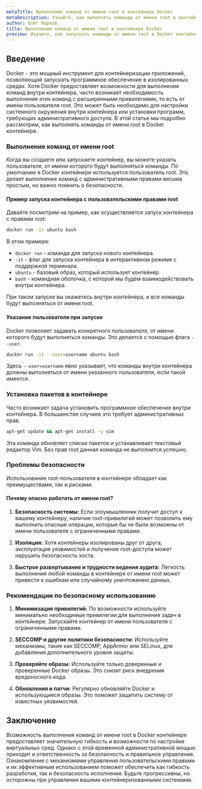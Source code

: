 ```yaml
---
metaTitle: Выполнение команд от имени root в контейнере Docker
metaDescription: Узнайте, как выполнять команды от имени root в контейнере Docker - разберитесь в настройках пользовательских привилегий и безопасности
author: Олег Марков
title: Выполнение команд от имени root в контейнере Docker
preview: Изучите, как запускать команды от имени root в Docker контейнерах - настройка привилегий, примеры и важные аспекты безопасности. Погружение в практическое применение контейнеров
---
```


## Введение

Docker - это мощный инструмент для контейнеризации приложений, позволяющий запускать программное обеспечение в изолированных средах. Хотя Docker предоставляет возможности для выполнения команд внутри контейнера, часто возникает необходимость выполнения этих команд с расширенными привилегиями, то есть от имени пользователя root. Это может быть необходимо для настройки системного окружения внутри контейнера или установки программ, требующих административного доступа. В этой статье мы подробно рассмотрим, как выполнять команды от имени root в Docker контейнере. 

### Выполнение команд от имени root

Когда вы создаете или запускаете контейнер, вы можете указать пользователя, от имени которого будут выполняться команды. По умолчанию в Docker контейнере используется пользователь root. Это делает выполнение команд с административными правами весьма простым, но важно помнить о безопасности.

#### Пример запуска контейнера с пользовательскими правами root

Давайте посмотрим на пример, как осуществляется запуск контейнера с правами root:

```bash
docker run -it ubuntu bash
```

В этом примере:

- `docker run` - команда для запуска нового контейнера.
- `-it` - флаг для запуска контейнера в интерактивном режиме с поддержкой терминала.
- `ubuntu` - базовый образ, который использует контейнер.
- `bash` - командная оболочка, с которой мы будем взаимодействовать внутри контейнера.

При таком запуске вы окажетесь внутри контейнера, и все команды будут выполняться от имени root. 

#### Указание пользователя при запуске

Docker позволяет задавать конкретного пользователя, от имени которого будут выполняться команды. Это делается с помощью флага `--user`.

```bash
docker run -it --user=username ubuntu bash
```

Здесь `--user=username` явно указывает, что команды внутри контейнера должны выполняться от имени указанного пользователя, если такой имеется.

### Установка пакетов в контейнере

Часто возникает задача установить программное обеспечение внутри контейнера. В большинстве случаев это требует административных прав.

```bash
apt-get update && apt-get install -y vim
```

Эта команда обновляет списки пакетов и устанавливает текстовый редактор Vim. Без прав root данная команда не выполнится успешно. 

### Проблемы безопасности

Использование root-пользователя в контейнере обладает как преимуществами, так и рисками. 

#### Почему опасно работать от имени root?

1. **Безопасность системы:** Если злоумышленник получит доступ к вашему контейнеру, наличие root-привилегий может позволить ему выполнить опасные операции, которые бы не были возможны от имени пользователя с ограниченными правами.
   
2. **Изоляция:** Хотя контейнеры изолированы друг от друга, эксплуатация уязвимостей и получение root-доступа может нарушить безопасность хоста.

3. **Быстрое развертывание и трудности ведения аудита:** Легкость выполнения любой команды в контейнере от имени root может привести к ошибкам или случайному уничтожению данных.

### Рекомендации по безопасному использованию

1. **Минимизация привилегий:** По возможности используйте минимально необходимые привилегии для выполнения задач в контейнере. Запускайте контейнер от имени пользователя с ограниченными правами.

2. **SECCOMP и другие политики безопасности:** Используйте механизмы, такие как SECCOMP, AppArmor или SELinux, для добавления дополнительного уровня защиты.

3. **Проверяйте образы:** Используйте только доверенные и проверенные Docker образы. Это снизит риск внедрения вредоносного кода.

4. **Обновления и патчи:** Регулярно обновляйте Docker и использующиеся образы. Это поможет защитить систему от известных уязвимостей.

## Заключение

Возможность выполнения команд от имени root в Docker контейнере предоставляет значительную гибкость и возможности по настройке виртуальных сред. Однако с этой временной административной мощью приходит и ответственность за безопасность и правильное управление. Ознакомление с механизмами управления пользовательскими правами и их эффективным использованием поможет обеспечить как гибкость разработки, так и безопасность исполнения. Будьте прогрессивны, но осторожны при управлении вашими контейнеризованными системами.